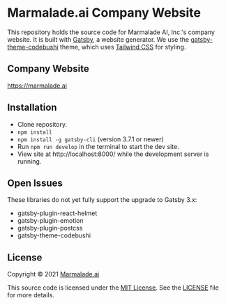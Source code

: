 # Marmalade.ai Company Website

This repository holds the source code for Marmalade AI, Inc.'s company website. It is built with [Gatsby](https://www.gatsbyjs.com/), a website generator. We use the [gatsby-theme-codebushi](https://github.com/codebushi/gatsby-theme-codebushi) theme, which uses [Tailwind CSS](https://tailwindcss.com/) for styling.

## Company Website

https://marmalade.ai

## Installation

- Clone repository.
- `npm install`
- `npm install -g gatsby-cli` (version 3.7.1 or newer)
- Run `npm run develop` in the terminal to start the dev site.
- View site at http://localhost:8000/ while the development server is running.

## Open Issues

These libraries do not yet fully support the upgrade to Gatsby 3.x:

- gatsby-plugin-react-helmet
- gatsby-plugin-emotion
- gatsby-plugin-postcss
- gatsby-theme-codebushi

## License

Copyright &#169; 2021 [Marmalade.ai](https://marmalade.ai)

This source code is licensed under the [MIT License](./LICENSE). See the [LICENSE](./LICENSE) file for more details.
